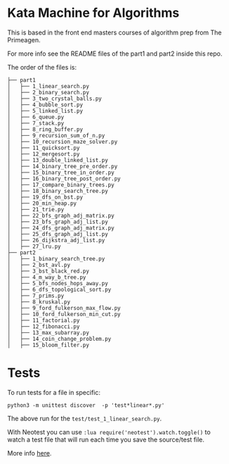 # Kata Machine for Algorithms

This is based in the front end masters courses of algorithm prep from 
The Primeagen.

For more info see the README files of the part1 and part2 inside this repo.

The order of the files is:

```
├── part1
│   ├── 1_linear_search.py
│   ├── 2_binary_search.py
│   ├── 3_two_crystal_balls.py
│   ├── 4_bubble_sort.py
│   ├── 5_linked_list.py
│   ├── 6_queue.py
│   ├── 7_stack.py
│   ├── 8_ring_buffer.py
│   ├── 9_recursion_sum_of_n.py
│   ├── 10_recursion_maze_solver.py
│   ├── 11_quicksort.py
│   ├── 12_mergesort.py
│   ├── 13_double_linked_list.py
│   ├── 14_binary_tree_pre_order.py
│   ├── 15_binary_tree_in_order.py
│   ├── 16_binary_tree_post_order.py
│   ├── 17_compare_binary_trees.py
│   ├── 18_binary_search_tree.py
│   ├── 19_dfs_on_bst.py
│   ├── 20_min_heap.py
│   ├── 21_trie.py
│   ├── 22_bfs_graph_adj_matrix.py
│   ├── 23_bfs_graph_adj_list.py
│   ├── 24_dfs_graph_adj_matrix.py
│   ├── 25_dfs_graph_adj_list.py
│   ├── 26_dijkstra_adj_list.py
│   ├── 27_lru.py
├── part2
│   ├── 1_binary_search_tree.py
│   ├── 2_bst_avl.py
│   ├── 3_bst_black_red.py
│   ├── 4_m_way_b_tree.py
│   ├── 5_bfs_nodes_hops_away.py
│   ├── 6_dfs_topological_sort.py
│   ├── 7_prims.py
│   ├── 8_kruskal.py
│   ├── 9_ford_fulkerson_max_flow.py
│   ├── 10_ford_fulkerson_min_cut.py
│   ├── 11_factorial.py
│   ├── 12_fibonacci.py
│   ├── 13_max_subarray.py
│   ├── 14_coin_change_problem.py
│   ├── 15_bloom_filter.py
```

# Tests

To run tests for a file in specific:


```
python3 -m unittest discover  -p 'test*linear*.py'
```

The above run for the `test/test_1_linear_search.py`.

With Neotest you can use `:lua require('neotest').watch.toggle()` to watch
a test file that will run each time you save the source/test file.

More info [here](https://github.com/nvim-neotest/neotest#watch-tests).

